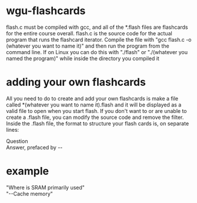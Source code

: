 # wgu-flashcards
flash.c must be compiled with gcc, and all of the *.flash files are flashcards for the entire course overall. flash.c is the source code for the actual program that runs the flashcard iterator. Compile the file with "gcc flash.c -o (whatever you want to name it)" and then run the program from the command line. If on Linux you can do this with "./flash" or "./(whatever you named the program)" while inside the directory you compiled it</br>

# adding your own flashcards
All you need to do to create and add your own flashcards is make a file called *(whatever you want to name it).flash and it will be displayed as a valid file to open when you start flash. If you don't want to or are unable to create a .flash file, you can modify the source code and remove the filter. Inside the .flash file, the format to structure your flash cards is, on separate lines:<br>

Question</br>
Answer, prefaced by --</br>

# example
"Where is SRAM primarily used"</br>
"--Cache memory"

